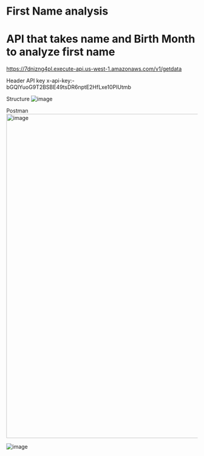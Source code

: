 # First Name analysis 
# API that takes name and Birth Month to analyze first name

https://7dnizng4pl.execute-api.us-west-1.amazonaws.com/v1/getdata

Header API key
x-api-key:- bGQlYuoG9T2BSBE49tsDR6nptE2HfLxe10PIUtmb

Structure
![image](https://user-images.githubusercontent.com/89289963/170779316-56b4ec18-122a-46da-8a30-8ea0fe67195b.png)

Postman
<img width="852" alt="image" src="https://user-images.githubusercontent.com/89289963/170777799-abd34a86-eb1f-4ccf-883f-f0ad9826b119.png">

![image](https://user-images.githubusercontent.com/89289963/170781741-755f3994-e9c3-4966-a82d-1c51d793694c.png)


